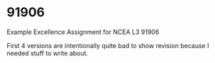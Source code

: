 # 91906
Example Excellence Assignment for NCEA L3 91906

First 4 versions are intentionally quite bad to show revision because I needed stuff to write about.
